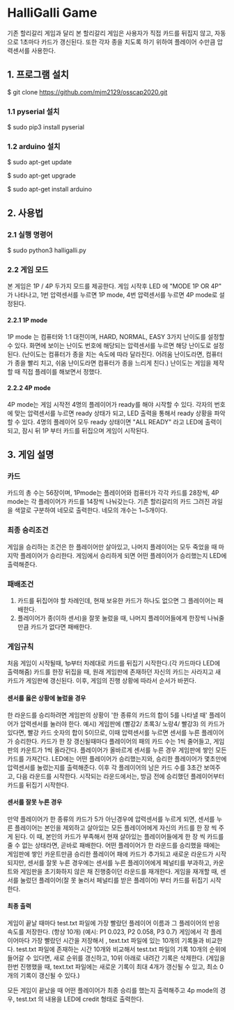 # HalliGalli Game

 기존 할리갈리 게임과 달리 본 할리갈리 게임은 사용자가 직접 카드를 뒤집지 않고, 자동으로 1초마다 카드가 갱신된다.
또한 각자 종을 치도록 하기 위하여 플레이어 수만큼 압력센서를 사용한다.

## 1. 프로그램 설치

  $ git clone https://github.com/mjm2129/osscap2020.git
  
  ### 1.1 pyserial 설치
  
  $ sudo pip3 install pyserial
  
  ### 1.2 arduino 설치
  
  $ sudo apt-get update
  
  $ sudo apt-get upgrade
  
  $ sudo apt-get install arduino
  
 
## 2. 사용법

### 2.1 실행 명령어

  $ sudo python3 halligalli.py
  
### 2.2 게임 모드
  본 게임은 1P / 4P 두가지 모드를 제공한다. 
  게임 시작후 LED 에 "MODE 1P OR 4P" 가 나타나고, 1번 압력센서를 누르면 1P mode, 4번 압력센서를 누르면 4P mode로 설정된다.
  
  #### 2.2.1 1P mode
  
   1P mode 는 컴퓨터와 1:1 대전이며, HARD, NORMAL, EASY 3가지 난이도를 설정할 수 있다. 
   화면에 보이는 난이도 번호에 해당되는 압력센서를 누르면 해당 난이도로 설정된다.
   (난이도는 컴퓨터가 종을 치는 속도에 따라 달라진다. 어려움 난이도라면, 컴퓨터가 종을 빨리 치고, 쉬움 난이도라면 컴퓨터가 종을 느리게 친다.)
   난이도는 게임을 제작할 때 직접 플레이를 해보면서 정했다.
  
  #### 2.2.2 4P mode
 
  4P mode는 게임 시작전 4명의 플레이어가 ready를 해야 시작할 수 있다. 각자의 번호에 맞는 압력센서를 누르면 ready 상태가 되고, 
  LED 출력을 통해서 ready 상황을 파악할 수 있다.
  4명의 플레이어 모두 ready 상태이면 "ALL READY" 라고 LED에 출력이 되고, 잠시 뒤 1P 부터 카드를 뒤집으며 게임이 시작된다. 
  

## 3. 게임 설명
 ### 카드
 카드의 총 수는 56장이며, 
 1Pmode는 플레이어와 컴퓨터가 각각 카드를 28장씩,
 4P mode는 각 플레이어가 카드를 14장씩 나눠갖는다.
 기존 할리갈리의 카드 그려진 과일을 색깔로 구분하여 네모로 출력한다. 네모의 개수는 1~5개이다.

 ### 최종 승리조건
 게임을 승리하는 조건은 한 플레이어만 살아있고, 나머지 플레이어는 모두 죽었을 때 마지막 플레이어가 승리한다.
 게임에서 승리하게 되면 어떤 플레이어가 승리했는지 LED에 출력해준다.
 
 ### 패배조건 
 
 1. 카드를 뒤집어야 할 차례인데, 현재 보유한 카드가 하나도 없으면 그 플레이어는 패배한다.
 2. 플레이어가 종(이하 센서)을 잘못 눌렀을 때, 나머지 플레이어들에게 한장씩 나눠줄 만큼 카드가 없다면 패배한다.

 ### 게임규칙
 처음 게임이 시작될때, 1p부터 차례대로 카드를 뒤집기 시작한다.(각 카드마다 LED에 출력해줌)
 카드를 한장 뒤집을 때, 원래 게임판에 존재하던 자신의 카드는 사라지고 새 카드가 게임판에 갱신된다.
 이후, 게임의 진행 상황에 따라서 순서가 바뀐다.
 
 
 #### 센서를 옳은 상황에 눌렀을 경우
 한 라운드를 승리하려면 게임판의 상황이 '한 종류의 카드의 합이 5를 나타낼 때' 플레이어가 압력센서를 눌러야 한다.
 예시) 게임판에 (빨강2/ 초록3/ 노랑4/ 빨강3) 의 카드가 있다면, 빨강 카드 숫자의 합이 5이므로, 이때 압력센서를 누르면 센서를 누른 플레이어가 승리한다.
 카드가 한 장 갱신될때마다 플레이어의 패의 카드 수는 1씩 줄어들고, 게임판의 카운트가 1씩 올라간다. 
 플레이어가 올바르게 센서를 누른 경우 게임판에 쌓인 모든 카드를 가져간다.
 LED에는 어떤 플레이어가 승리했는지와, 승리한 플레이어가 몇초만에 압력센서를 눌렀는지를 출력해준다.
 이후 각 플레이어의 남은 카드 수를 3초간 보여주고, 다음 라운드를 시작한다.
 시작되는 라운드에서는, 방금 전에 승리했던 플레이어부터 카드를 뒤집기 시작한다.

 #### 센서를 잘못 누른 경우
 만약 플레이어가 한 종류의 카드가 5가 아닌경우에 압력센서를 누르게 되면, 센서를 누른 플레이어는 본인을 제외하고 살아있는 모든 플레이어에게 자신의 카드를 한 장 씩 주게 된다.
 이 때, 본인의 카드가 부족해서 현재 살아있는 플레이어들에게 한 장 씩 카드를 줄 수 없는 상태라면, 곧바로 패배한다.
 어떤 플레이어가 한 라운드를 승리했을 때에는 게임판에 쌓인 카운트만큼 승리한 플레이어 패에 카드가 추가되고 새로운 라운드가 시작되지만,
 센서를 잘못 누른 경우에는 센서를 누른 플레이어에게 페널티를 부과하고, 카운트와 게임판을 초기화하지 않은 채 진행중이던 라운드를 재개한다.
 게임을 재개할 때, 센서를 눌렀던 플레이어(잘 못 눌러서 페널티를 받은 플레이어) 부터 카드를 뒤집기 시작한다.
 
 
 #### 최종 출력
 게임이 끝날 때마다 test.txt 파일에 가장 빨랐던 플레이어 이름과 그 플레이어의 반응 속도를 저장한다. (항상 10개)
 (예시: P1 0.023, P2 0.058, P3 0.7) 
 게임에서 각 플레이어마다 가장 빨랐던 시간을 저장해서 , text.txt 파일에 있는 10개의 기록들과 비교한다.
 test.txt 파일에 존재하는 시간 10개와 비교해서  test.txt 파일의 기록 10개의 순위에 들어갈 수 있다면, 새로 순위를 갱신하고, 10위 아래로 내려간 기록은 삭제한다.
 (게임을 한번 진행했을 때, text.txt 파일에는 새로운 기록이 최대 4개가 갱신될 수 있고, 최소 0개의 기록이 갱신될 수 있다.)

  모든 게임이 끝났을 때 어떤 플레이어가 최종 승리를 했는지 출력해주고 4p mode의 경우, test.txt 의 내용을 LED에  credit 형태로 출력한다.
